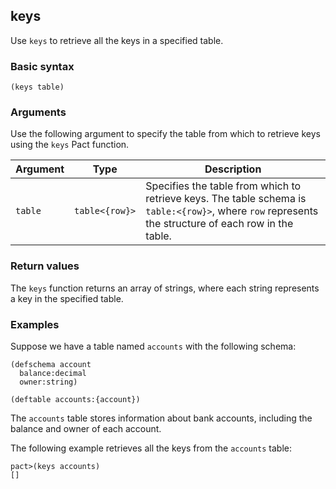 ## keys

Use `keys` to retrieve all the keys in a specified table.

### Basic syntax

`(keys table)`

### Arguments

Use the following argument to specify the table from which to retrieve keys using the `keys` Pact function.

| Argument | Type | Description |
| --- | --- | --- |
| `table` | `table<{row}>` | Specifies the table from which to retrieve keys. The table schema is `table:<{row}>`, where `row` represents the structure of each row in the table. |

### Return values

The `keys` function returns an array of strings, where each string represents a key in the specified table.

### Examples

Suppose we have a table named `accounts` with the following schema:

```pact
(defschema account
  balance:decimal
  owner:string)

(deftable accounts:{account})
```

The `accounts` table stores information about bank accounts, including the balance and owner of each account.

The following example retrieves all the keys from the `accounts` table:

```pact
pact>(keys accounts)
[]
```
